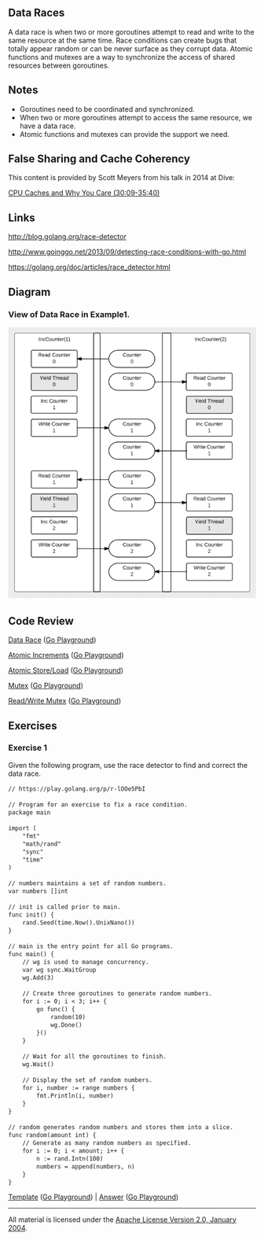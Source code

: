 ## Data Races

A data race is when two or more goroutines attempt to read and write to the same resource at the same time. Race conditions can create bugs that totally appear random or can be never surface as they corrupt data. Atomic functions and mutexes are a way to synchronize the access of shared resources between goroutines.

## Notes

* Goroutines need to be coordinated and synchronized.
* When two or more goroutines attempt to access the same resource, we have a data race.
* Atomic functions and mutexes can provide the support we need.

## False Sharing and Cache Coherency
This content is provided by Scott Meyers from his talk in 2014 at Dive:

[CPU Caches and Why You Care (30:09-35:40)](https://youtu.be/WDIkqP4JbkE?t=1809)

## Links

http://blog.golang.org/race-detector

http://www.goinggo.net/2013/09/detecting-race-conditions-with-go.html

https://golang.org/doc/articles/race_detector.html

## Diagram

### View of Data Race in Example1.

![Ardan Labs](data_race.png)

## Code Review

[Data Race](example1/example1.go) ([Go Playground](https://play.golang.org/p/78I4DNrqRe))

[Atomic Increments](example2/example2.go) ([Go Playground](https://play.golang.org/p/EOxtXFiab7))

[Atomic Store/Load](example3/example3.go) ([Go Playground](https://play.golang.org/p/jLepfkGV5E))

[Mutex](example4/example4.go) ([Go Playground](https://play.golang.org/p/xF8YEhiNoY))

[Read/Write Mutex](example5/example5.go) ([Go Playground](https://play.golang.org/p/k6nGJWXo7e))

## Exercises

### Exercise 1
Given the following program, use the race detector to find and correct the data race.

	// https://play.golang.org/p/r-lOOe5PbI

	// Program for an exercise to fix a race condition.
	package main

	import (
		"fmt"
		"math/rand"
		"sync"
		"time"
	)

	// numbers maintains a set of random numbers.
	var numbers []int

	// init is called prior to main.
	func init() {
		rand.Seed(time.Now().UnixNano())
	}

	// main is the entry point for all Go programs.
	func main() {
		// wg is used to manage concurrency.
		var wg sync.WaitGroup
		wg.Add(3)

		// Create three goroutines to generate random numbers.
		for i := 0; i < 3; i++ {
			go func() {
				random(10)
				wg.Done()
			}()
		}

		// Wait for all the goroutines to finish.
		wg.Wait()

		// Display the set of random numbers.
		for i, number := range numbers {
			fmt.Println(i, number)
		}
	}

	// random generates random numbers and stores them into a slice.
	func random(amount int) {
		// Generate as many random numbers as specified.
		for i := 0; i < amount; i++ {
			n := rand.Intn(100)
			numbers = append(numbers, n)
		}
	}

[Template](exercises/template1/template1.go) ([Go Playground](https://play.golang.org/p/r-lOOe5PbI)) | 
[Answer](exercises/exercise1/exercise1.go) ([Go Playground](https://play.golang.org/p/XO8QnKmsq7))
___
All material is licensed under the [Apache License Version 2.0, January 2004](http://www.apache.org/licenses/LICENSE-2.0).
